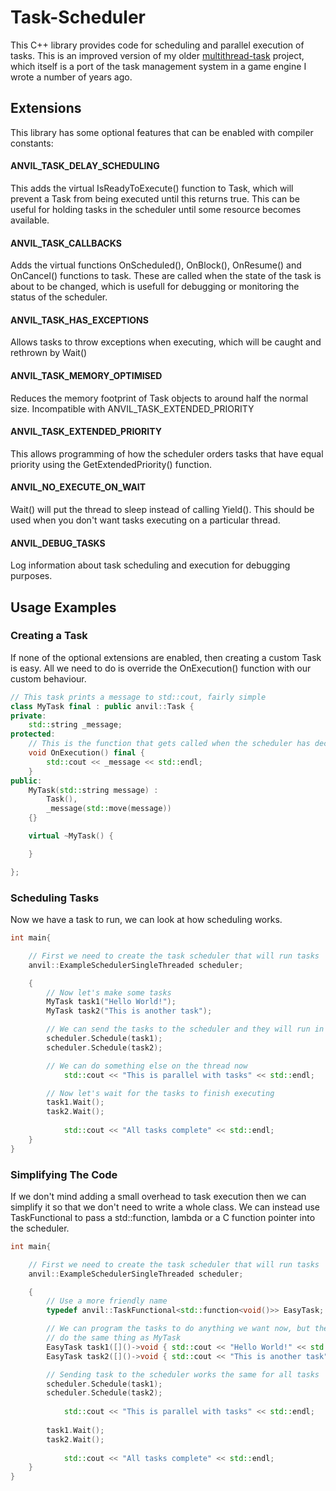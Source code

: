 # Task-Scheduler
This C++ library provides code for scheduling and parallel execution of tasks.
This is an improved version of my older [multithread-task](https://github.com/asmith-git/multithread-task) project, which itself is a port of the task management system in a game engine I wrote a number of years ago.

## Extensions
This library has some optional features that can be enabled with compiler constants:
#### ANVIL_TASK_DELAY_SCHEDULING
This adds the virtual IsReadyToExecute() function to Task, which will prevent a Task from being executed until this returns true. This can be useful for holding tasks in the scheduler until some resource becomes available.
#### ANVIL_TASK_CALLBACKS
Adds the virtual functions OnScheduled(), OnBlock(), OnResume() and OnCancel() functions to task. These are called when the state of the task is about to be changed, which is usefull for debugging or monitoring the status of the scheduler.
#### ANVIL_TASK_HAS_EXCEPTIONS
Allows tasks to throw exceptions when executing, which will be caught and rethrown by Wait()
#### ANVIL_TASK_MEMORY_OPTIMISED
Reduces the memory footprint of Task objects to around half the normal size.
Incompatible with ANVIL_TASK_EXTENDED_PRIORITY
#### ANVIL_TASK_EXTENDED_PRIORITY
This allows programming of how the scheduler orders tasks that have equal priority using the GetExtendedPriority() function.
#### ANVIL_NO_EXECUTE_ON_WAIT
Wait() will put the thread to sleep instead of calling Yield(). This should be used when you don't want tasks executing on a particular thread.
#### ANVIL_DEBUG_TASKS
Log information about task scheduling and execution for debugging purposes.


## Usage Examples
### Creating a Task
If none of the optional extensions are enabled, then creating a custom Task is easy. All we need to do is override the OnExecution() function with our custom behaviour.
```cpp
// This task prints a message to std::cout, fairly simple
class MyTask final : public anvil::Task {
private:
	std::string _message;
protected:
	// This is the function that gets called when the scheduler has decided to run the task
	void OnExecution() final {
		std::cout << _message << std::endl;
	}
public:
	MyTask(std::string message) :
		Task(),
		_message(std::move(message))
	{}

	virtual ~MyTask() {

	}

};
```
### Scheduling Tasks
Now we have a task to run, we can look at how scheduling works.
```cpp
int main{

	// First we need to create the task scheduler that will run tasks
	anvil::ExampleSchedulerSingleThreaded scheduler;

	{
		// Now let's make some tasks
		MyTask task1("Hello World!");
		MyTask task2("This is another task");

		// We can send the tasks to the scheduler and they will run in parallel
		scheduler.Schedule(task1);
		scheduler.Schedule(task2);

		// We can do something else on the thread now
    		std::cout << "This is parallel with tasks" << std::endl;

		// Now let's wait for the tasks to finish executing
		task1.Wait();
		task2.Wait();
    
    		std::cout << "All tasks complete" << std::endl;
	}
}
```
### Simplifying The Code
If we don't mind adding a small overhead to task execution then we can simplify it so that we don't need to write a whole class. We can instead use TaskFunctional to pass a std::function, lambda or a C function pointer into the scheduler.
```cpp
int main{

	// First we need to create the task scheduler that will run tasks
	anvil::ExampleSchedulerSingleThreaded scheduler;

	{
		// Use a more friendly name
		typedef anvil::TaskFunctional<std::function<void()>> EasyTask;

		// We can program the tasks to do anything we want now, but these ones will
		// do the same thing as MyTask
		EasyTask task1([]()->void { std::cout << "Hello World!" << std::endl; });
		EasyTask task2([]()->void { std::cout << "This is another task" << std::endl; });

		// Sending task to the scheduler works the same for all tasks
		scheduler.Schedule(task1);
		scheduler.Schedule(task2);
    
    		std::cout << "This is parallel with tasks" << std::endl;
    
		task1.Wait();
		task2.Wait();
    
    		std::cout << "All tasks complete" << std::endl;
	}
}
```
